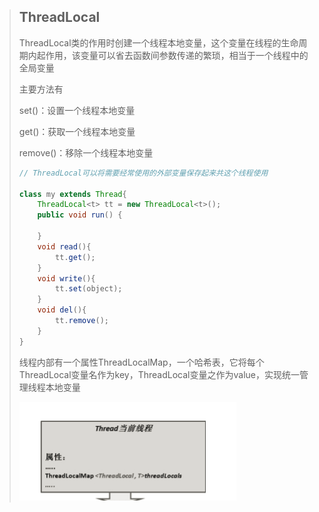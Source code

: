 > ## ThreadLocal
>
> ​	ThreadLocal类的作用时创建一个线程本地变量，这个变量在线程的生命周期内起作用，该变量可以省去函数间参数传递的繁琐，相当于一个线程中的全局变量
>
> 主要方法有
>
> set()：设置一个线程本地变量
>
> get()：获取一个线程本地变量
>
> remove()：移除一个线程本地变量
>
> ```java
> // ThreadLocal可以将需要经常使用的外部变量保存起来共这个线程使用
> 
> class my extends Thread{
>     ThreadLocal<t> tt = new ThreadLocal<t>();
>     public void run() {
> 
>     }
>     void read(){
>         tt.get();
>     }
>     void write(){
>         tt.set(object);
>     }
>     void del(){
>         tt.remove();
>     }
> }
> ```
>
> 线程内部有一个属性ThreadLocalMap，一个哈希表，它将每个ThreadLocal变量名作为key，ThreadLocal变量之作为value，实现统一管理线程本地变量
>
> ![image-20210809154205718](image\image-20210809154205718.png)
